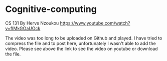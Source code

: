 # Cognitive-computing
CS 131
By Herve Nzoukou
https://www.youtube.com/watch?v=fIMkGOaUOck

The video was too long to be uploaded on Github and played. I have tried to compress the file and to post here, unfortunately I wasn't able to add the video. Please see above the link to see the video on youtube or download the file. 


